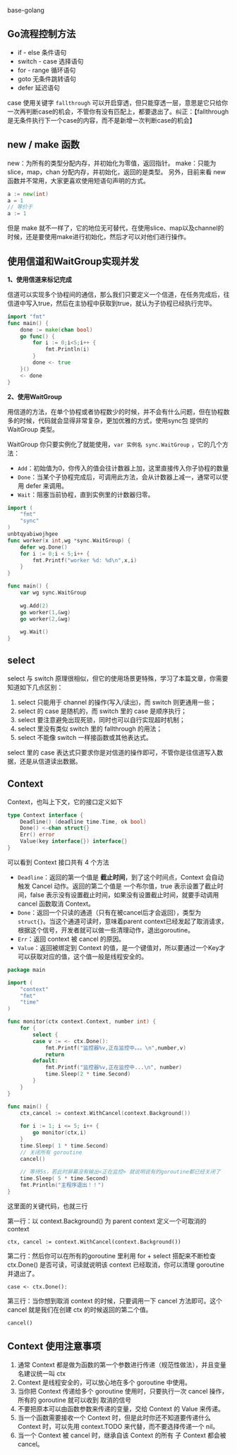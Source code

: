 base-golang


## Go流程控制方法

- if - else 条件语句
- switch - case 选择语句
- for - range 循环语句
- goto 无条件跳转语句
- defer 延迟语句

case 使用关键字 `fallthrough` 可以开启穿透，但只能穿透一层，意思是它只给你一次再判断case的机会，不管你有没有匹配上，都要退出了。纠正：【fallthrough是无条件执行下一个case的内容，而不是新增一次判断case的机会】



## new / make  函数


new：为所有的类型分配内存，并初始化为零值，返回指针。
make：只能为 slice，map，chan 分配内存，并初始化，返回的是类型。
另外，目前来看 new 函数并不常用，大家更喜欢使用短语句声明的方式。

```go
a := new(int)
a = 1
// 等价于
a := 1
```

但是 make 就不一样了，它的地位无可替代，在使用slice、map以及channel的时候，还是要使用make进行初始化，然后才可以对他们进行操作。



## 使用信道和WaitGroup实现并发

**1、使用信道来标记完成**

信道可以实现多个协程间的通信，那么我们只要定义一个信道，在任务完成后，往信道中写入true，然后在主协程中获取到true，就认为子协程已经执行完毕。

```go
import "fmt"
func main() {
    done := make(chan bool)
    go func() {
        for i := 0;i<5;i++ {
            fmt.Println(i)
        }
        done <- true
    }()
    <- done
}
```

**2、使用WaitGroup**

用信道的方法，在单个协程或者协程数少的时候，并不会有什么问题，但在协程数多的时候，代码就会显得非常复杂，更加优雅的方式，使用sync包 提供的 WaitGroup 类型。

WaitGroup  你只要实例化了就能使用，`var 实例名 sync.WaitGroup` ，它的几个方法：

- `Add`：初始值为0，你传入的值会往计数器上加，这里直接传入你子协程的数量
- `Done`：当某个子协程完成后，可调用此方法，会从计数器上减一，通常可以使用 defer 来调用。
- `Wait`：阻塞当前协程，直到实例里的计数器归零。

```go
import (
	"fmt"
    "sync"
)
unbtqyabiwojhgee
func worker(x int,wg *sync.WaitGroup) {
    defer wg.Done()
    for i := 0;i < 5;i++ {
        fmt.Printf("worker %d: %d\n",x,i)
    }
}

func main() {
    var wg sync.WaitGroup
    
    wg.Add(2)
    go worker(1,&wg)
    go worker(2,&wg)
    
    wg.Wait()
}
```



## select

select 与 switch 原理很相似，但它的使用场景更特殊，学习了本篇文章，你需要知道如下几点区别：

1. select 只能用于 channel 的操作(写入/读出)，而 switch 则更通用一些；
2. select 的 case 是随机的，而 switch 里的 case 是顺序执行；
3. select 要注意避免出现死锁，同时也可以自行实现超时机制；
4. select 里没有类似 switch 里的 fallthrough 的用法；
5. select 不能像 switch 一样接函数或其他表达式。

select 里的 case 表达式只要求你是对信道的操作即可，不管你是往信道写入数据，还是从信道读出数据。



## Context

Context，也叫上下文，它的接口定义如下

```go
type Context interface {
    Deadline() (deadline time.Time, ok bool)
    Done() <-chan struct{}
    Err() error
    Value(key interface{}) interface{}
}
```

可以看到 Context 接口共有 4 个方法

- `Deadline`：返回的第一个值是 **截止时间**，到了这个时间点，Context 会自动触发 Cancel 动作。返回的第二个值是 一个布尔值，true 表示设置了截止时间，false 表示没有设置截止时间，如果没有设置截止时间，就要手动调用 cancel 函数取消 Context。
- `Done`：返回一个只读的通道（只有在被cancel后才会返回），类型为 `struct{}`。当这个通道可读时，意味着parent context已经发起了取消请求，根据这个信号，开发者就可以做一些清理动作，退出goroutine。
- `Err`：返回 context 被 cancel 的原因。
- `Value`：返回被绑定到 Context 的值，是一个键值对，所以要通过一个Key才可以获取对应的值，这个值一般是线程安全的。

```go
package main

import (
	"context"
    "fmt"
    "time"
)

func monitor(ctx context.Context, number int) {
    for {
        select {
        case v := <- ctx.Done():
            fmt.Printf("监控器%v,正在监控中。。。\n",number,v)
            return
        default:
            fmt.Printf("监控器%v,正在监控中...\n", number)
            time.Sleep(2 * time.Second)
        }
    }
}

func main() {
    ctx,cancel := context.WithCancel(context.Background())
    
    for i := 1; i <= 5; i++ {
        go monitor(ctx,i)
    }
    time.Sleep( 1 * time.Second)
    // 关闭所有 goroutine
    cancel()
    
    // 等待5s，若此时屏幕没有输出<正在监控> 就说明说有的goroutine都已经关闭了
    time.Sleep( 5 * time.Second)
    fmt.Println("主程序退出！！")
}
```

这里面的关键代码，也就三行

第一行：以 context.Background() 为 parent context 定义一个可取消的 context

```
ctx, cancel := context.WithCancel(context.Background())
```

第二行：然后你可以在所有的goroutine 里利用 for + select 搭配来不断检查 ctx.Done() 是否可读，可读就说明该 context 已经取消，你可以清理 goroutine 并退出了。

```
case <- ctx.Done():
```

第三行：当你想到取消 context 的时候，只要调用一下 cancel 方法即可。这个 cancel 就是我们在创建 ctx 的时候返回的第二个值。

```
cancel()
```

##  Context 使用注意事项

1. 通常 Context 都是做为函数的第一个参数进行传递（规范性做法），并且变量名建议统一叫 ctx
2. Context 是线程安全的，可以放心地在多个 goroutine 中使用。
3. 当你把 Context 传递给多个 goroutine 使用时，只要执行一次 cancel 操作，所有的 goroutine 就可以收到 取消的信号
4. 不要把原本可以由函数参数来传递的变量，交给 Context 的 Value 来传递。
5. 当一个函数需要接收一个 Context 时，但是此时你还不知道要传递什么 Context 时，可以先用 context.TODO 来代替，而不要选择传递一个 nil。
6. 当一个 Context 被 cancel 时，继承自该 Context 的所有 子 Context 都会被 cancel。